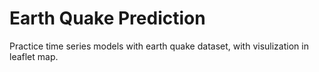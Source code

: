 # Earth Quake Prediction
Practice time series models with earth quake dataset, with visulization in leaflet map.

